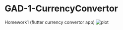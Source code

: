 # GAD-1-CurrencyConvertor
Homework1 (flutter currency convertor app)
![plot](./screenshots//dollarImg.png)